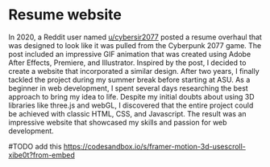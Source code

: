 # Resume website
In 2020, a Reddit user named [u/cybersir2077](https://www.reddit.com/user/cybersir2077/) posted a resume overhaul that was designed to look like it was pulled from the Cyberpunk 2077 game. The post included an impressive GIF animation that was created using Adobe After Effects, Premiere, and Illustrator. Inspired by the post, I decided to create a website that incorporated a similar design. After two years, I finally tackled the project during my summer break before starting at ASU. As a beginner in web development, I spent several days researching the best approach to bring my idea to life. Despite my initial doubts about using 3D libraries like three.js and webGL, I discovered that the entire project could be achieved with classic HTML, CSS, and Javascript. The result was an impressive website that showcased my skills and passion for web development.

#TODO
add this
https://codesandbox.io/s/framer-motion-3d-usescroll-xibe0t?from-embed
